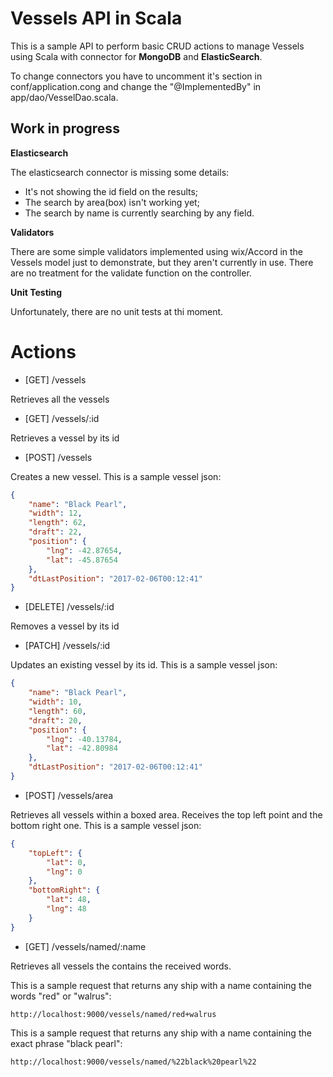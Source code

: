 # Vessels API in Scala

This is a sample API to perform basic CRUD actions to manage Vessels using Scala with connector for **MongoDB** and **ElasticSearch**.

To change connectors you have to uncomment it's section in conf/application.cong and change the "@ImplementedBy" in app/dao/VesselDao.scala.


## Work in progress


**Elasticsearch**

The elasticsearch connector is missing some details:

- It's not showing the id field on the results;
- The search by area(box) isn't working yet;
- The search by name is currently searching by any field.


**Validators**


There are some simple validators implemented using wix/Accord in the Vessels model just to demonstrate, but they aren't currently in use. There are no treatment for the validate function on the controller.


**Unit Testing**

Unfortunately, there are no unit tests at thi moment.


# Actions


* [GET] /vessels 

Retrieves all the vessels


* [GET] /vessels/:id 

Retrieves a vessel by its id


* [POST] /vessels 

Creates a new vessel. This is a sample vessel json:


```json
{
    "name": "Black Pearl",
    "width": 12,
    "length": 62,
    "draft": 22,
    "position": {
        "lng": -42.87654,
        "lat": -45.87654
    },
    "dtLastPosition": "2017-02-06T00:12:41"
}
```

* [DELETE] /vessels/:id 

Removes a vessel by its id


* [PATCH] /vessels/:id 

Updates an existing vessel by its id. This is a sample vessel json:

```json
{
    "name": "Black Pearl",
    "width": 10,
    "length": 60,
    "draft": 20,
    "position": {
        "lng": -40.13784,
        "lat": -42.80984
    },
    "dtLastPosition": "2017-02-06T00:12:41"
}
```

* [POST] /vessels/area 

Retrieves all vessels within a boxed area. Receives the top left point and the bottom right one.
This is a sample vessel json:

```json
{
	"topLeft": {
		"lat": 0,
		"lng": 0
	},
	"bottomRight": {
		"lat": 48,
		"lng": 48
	}
}
```

* [GET] /vessels/named/:name 

Retrieves all vessels the contains the received words.

This is a sample request that returns any ship with a name containing the words "red" or "walrus":

```
http://localhost:9000/vessels/named/red+walrus
```

This is a sample request that returns any ship with a name containing the exact phrase "black pearl":

```
http://localhost:9000/vessels/named/%22black%20pearl%22
```
